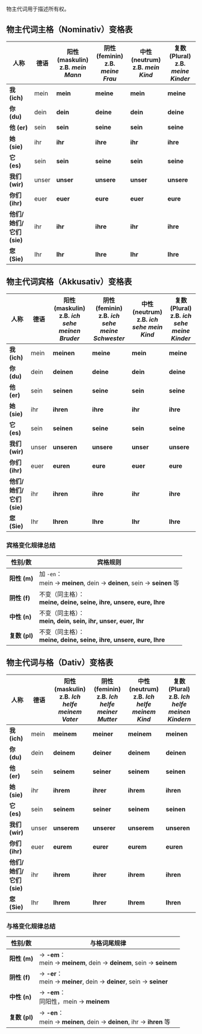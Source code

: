 物主代词用于描述所有权。

## 物主代词主格（Nominativ）变格表

| 人称                     | 德语  | 阳性 (maskulin) <br> z.B. *mein Mann* | 阴性 (feminin) <br> z.B. *meine Frau* | 中性 (neutrum) <br> z.B. *mein Kind* | 复数 (Plural) <br> z.B. *meine Kinder* |
| ------------------------ | ----- | ------------------------------------- | ------------------------------------- | ------------------------------------ | -------------------------------------- |
| **我 (ich)**             | mein  | **mein**                              | **meine**                             | **mein**                             | **meine**                              |
| **你 (du)**              | dein  | **dein**                              | **deine**                             | **dein**                             | **deine**                              |
| **他 (er)**              | sein  | **sein**                              | **seine**                             | **sein**                             | **seine**                              |
| **她 (sie)**             | ihr   | **ihr**                               | **ihre**                              | **ihr**                              | **ihre**                               |
| **它 (es)**              | sein  | **sein**                              | **seine**                             | **sein**                             | **seine**                              |
| **我们 (wir)**           | unser | **unser**                             | **unsere**                            | **unser**                            | **unsere**                             |
| **你们 (ihr)**           | euer  | **euer**                              | **eure**                              | **euer**                             | **eure**                               |
| **他们/她们/它们 (sie)** | ihr   | **ihr**                               | **ihre**                              | **ihr**                              | **ihre**                               |
| **您 (Sie)**             | Ihr   | **Ihr**                               | **Ihre**                              | **Ihr**                              | **Ihre**                               |

## 物主代词宾格（Akkusativ）变格表

| 人称                     | 德语  | 阳性 (maskulin) <br> z.B. *ich sehe **meinen** Bruder* | 阴性 (feminin) <br> z.B. *ich sehe **meine** Schwester* | 中性 (neutrum) <br> z.B. *ich sehe **mein** Kind* | 复数 (Plural) <br> z.B. *ich sehe **meine** Kinder* |
| ------------------------ | ----- | ------------------------------------------------------ | ------------------------------------------------------- | ------------------------------------------------- | --------------------------------------------------- |
| **我 (ich)**             | mein  | **meinen**                                             | **meine**                                               | **mein**                                          | **meine**                                           |
| **你 (du)**              | dein  | **deinen**                                             | **deine**                                               | **dein**                                          | **deine**                                           |
| **他 (er)**              | sein  | **seinen**                                             | **seine**                                               | **sein**                                          | **seine**                                           |
| **她 (sie)**             | ihr   | **ihren**                                              | **ihre**                                                | **ihr**                                           | **ihre**                                            |
| **它 (es)**              | sein  | **seinen**                                             | **seine**                                               | **sein**                                          | **seine**                                           |
| **我们 (wir)**           | unser | **unseren**                                            | **unsere**                                              | **unser**                                         | **unsere**                                          |
| **你们 (ihr)**           | euer  | **euren**                                              | **eure**                                                | **euer**                                          | **eure**                                            |
| **他们/她们/它们 (sie)** | ihr   | **ihren**                                              | **ihre**                                                | **ihr**                                           | **ihre**                                            |
| **您 (Sie)**             | Ihr   | **Ihren**                                              | **Ihre**                                                | **Ihr**                                           | **Ihre**                                            |

### 宾格变化规律总结

| 性别/数       | 宾格规则                                                     |
| ------------- | ------------------------------------------------------------ |
| **阳性 (m)**  | 加 `-en`：<br>mein → **meinen**, dein → **deinen**, sein → **seinen** 等 |
| **阴性 (f)**  | 不变（同主格）：<br>**meine, deine, seine, ihre, unsere, eure, Ihre** |
| **中性 (n)**  | 不变（同主格）：<br>**mein, dein, sein, ihr, unser, euer, Ihr** |
| **复数 (pl)** | 不变（同主格）：<br>**meine, deine, seine, ihre, unsere, eure, Ihre** |

## 物主代词与格（Dativ）变格表

| 人称                     | 德语  | 阳性 (maskulin) <br> z.B. *Ich helfe **meinem** Vater* | 阴性 (feminin) <br> z.B. *Ich helfe **meiner** Mutter* | 中性 (neutrum) <br> z.B. *Ich helfe **meinem** Kind* | 复数 (Plural) <br> z.B. *Ich helfe **meinen** Kindern* |
| ------------------------ | ----- | ------------------------------------------------------ | ------------------------------------------------------ | ---------------------------------------------------- | ------------------------------------------------------ |
| **我 (ich)**             | mein  | **meinem**                                             | **meiner**                                             | **meinem**                                           | **meinen**                                             |
| **你 (du)**              | dein  | **deinem**                                             | **deiner**                                             | **deinem**                                           | **deinen**                                             |
| **他 (er)**              | sein  | **seinem**                                             | **seiner**                                             | **seinem**                                           | **seinen**                                             |
| **她 (sie)**             | ihr   | **ihrem**                                              | **ihrer**                                              | **ihrem**                                            | **ihren**                                              |
| **它 (es)**              | sein  | **seinem**                                             | **seiner**                                             | **seinem**                                           | **seinen**                                             |
| **我们 (wir)**           | unser | **unserem**                                            | **unserer**                                            | **unserem**                                          | **unseren**                                            |
| **你们 (ihr)**           | euer  | **eurem**                                              | **eurer**                                              | **eurem**                                            | **euren**                                              |
| **他们/她们/它们 (sie)** | ihr   | **ihrem**                                              | **ihrer**                                              | **ihrem**                                            | **ihren**                                              |
| **您 (Sie)**             | Ihr   | **Ihrem**                                              | **Ihrer**                                              | **Ihrem**                                            | **Ihren**                                              |

### 与格变化规律总结

| 性别/数       | 与格词尾规律                                                 |
| ------------- | ------------------------------------------------------------ |
| **阳性 (m)**  | → **-em**：<br>mein → **meinem**, dein → **deinem**, sein → **seinem** |
| **阴性 (f)**  | → **-er**：<br>mein → **meiner**, dein → **deiner**, sein → **seiner** |
| **中性 (n)**  | → **-em**：<br>同阳性，mein → **meinem**                     |
| **复数 (pl)** | → **-en**：<br>mein → **meinen**, dein → **deinen**, ihr → **ihren** 等 |

